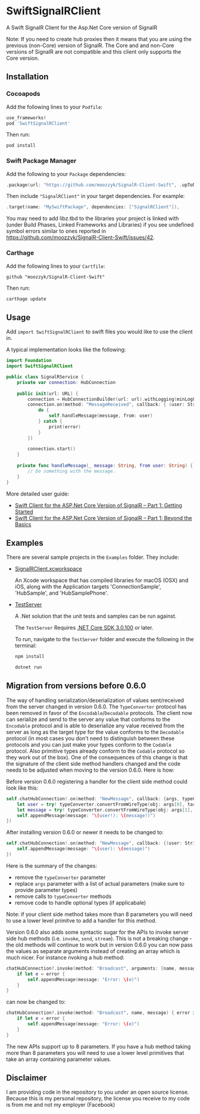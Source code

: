 # SwiftSignalRClient

A Swift SignalR Client for the Asp.Net Core version of SignalR

Note: If you need to create hub proxies then it means that you are using the previous (non-Core) version of SignalR. The Core and and non-Core versions of SignalR are not compatible and this client only supports the Core version. 

## Installation

### Cocoapods

Add the following lines to your `Podfile`:

```ruby
use_frameworks!
pod 'SwiftSignalRClient'
```

Then run:
```sh
pod install
```

### Swift Package Manager

Add the following to your `Package` dependencies:

```swift
.package(url: "https://github.com/moozzyk/SignalR-Client-Swift", .upToNextMinor(from: "0.6.0")),
```

Then include `"SignalRClient"` in your target dependencies. For example:

```swift
.target(name: "MySwiftPackage", dependencies: ["SignalRClient"]),
```

You may need to add libz.tbd to the libraries your project is linked with (under Build Phases, Linked Frameworks and Libraries) if you see undefined symbol errors similar to ones reported in https://github.com/moozzyk/SignalR-Client-Swift/issues/42.

### Carthage

Add the following lines to your `Cartfile`:

```
github "moozzyk/SignalR-Client-Swift"
```

Then run:
```sh
carthage update
```

## Usage

Add `import SwiftSignalRClient` to swift files you would like to use the client in.

A typical implementation looks like the following:

```swift
import Foundation
import SwiftSignalRClient

public class SignalRService {
    private var connection: HubConnection
    
    public init(url: URL) {
        connection = HubConnectionBuilder(url: url).withLogging(minLogLevel: .error).build()
        connection.on(method: "MessageReceived", callback: { (user: String, message: String) in
            do {
                self.handleMessage(message, from: user)
            } catch {
                print(error)
            }
        })
        
        connection.start()
    }
    
    private func handleMessage(_ message: String, from user: String) {
        // Do something with the message.
    }
}
```

More detailed user guide:
 - [Swift Client for the ASP.Net Core Version of SignalR – Part 1: Getting Started](https://blog.3d-logic.com/2019/07/28/swift-client-for-the-asp-net-core-version-of-signalr-part-1-getting-started/)
 - [Swift Client for the ASP.Net Core Version of SignalR – Part 1: Beyond the Basics](https://blog.3d-logic.com/2019/08/01/swift-client-for-the-asp-net-core-version-of-signalr-part-2-beyond-the-basics/)

## Examples

There are several sample projects in the `Examples` folder. They include:

  - [SignalRClient.xcworkspace](Examples/)
    
    An Xcode workspace that has compiled libraries for macOS (OSX) and iOS, along with the Application targets 'ConnectionSample', 'HubSample', and 'HubSamplePhone'.
    
  - [TestServer](Examples/TestServer)
    
    A .Net solution that the unit tests and samples can be run against.
    
    The `TestServer` Requires [.NET Core SDK 3.0.100](https://www.microsoft.com/net/download/dotnet-core/sdk-3.0.100) or later.
    
    To run, navigate to the `TestServer` folder and execute the following in the terminal:
    
    ```sh
    npm install
    ```
    
    ```C#
    dotnet run
    ```

## Migration from versions before 0.6.0

The way of handling serialization/deserialization of values sent/received from the server changed in version 0.6.0. The `TypeConverter` protocol has been removed in favor of the `Encodable`/`Decodable` protocols. The client now can serialize and send to the server any value that conforms to the `Encodable` protocol and is able to deserialize any value received from the server as long as the target type for the value conforms to the `Decodable` protocol (in most cases you don't need to distinguish between these protocols and you can just make your types conform to the `Codable` protocol. Also primitive types already conform to the `Codable` protocol so they work out of the box). One of the consequences of this change is that the signature of the client side method handlers changed and the code needs to be adjusted when moving to the version 0.6.0. Here is how:

Before version 0.6.0 registering a handler for the client side method could look like this:

```Swift
self.chatHubConnection!.on(method: "NewMessage", callback: {args, typeConverter in
    let user = try! typeConverter.convertFromWireType(obj: args[0], targetType: String.self)
    let message = try! typeConverter.convertFromWireType(obj: args[1], targetType: String.self)
    self.appendMessage(message: "\(user!): \(message!)")
})
```

After installing version 0.6.0 or newer it needs to be changed to:

```Swift
self.chatHubConnection!.on(method: "NewMessage", callback: {(user: String, message: String) in
    self.appendMessage(message: "\(user): \(message)")
})
```

Here is the summary of the changes:
- remove the `typeConverter` parameter
- replace `args` parameter with a list of actual parameters (make sure to provide parameter types)
- remove calls to `typeConverter` methods
- remove code to handle optional types (if applicabale)

Note: if your client side method takes more than 8 parameters you will need to use a lower level primitve to add a handler for this method. 

Version 0.6.0 also adds some syntactic sugar for the APIs to invoke server side hub methods (i.e. `invoke`, `send`, `stream`). This is not a breaking change - the old methods will continue to work but in version 0.6.0 you can now pass the values as separate arguments instead of creating an array which is much nicer. For instance nvoking a hub method:

```Swift
chatHubConnection?.invoke(method: "Broadcast", arguments: [name, message]) { error in
    if let e = error {
        self.appendMessage(message: "Error: \(e)")
    }
}
```

can now be changed to:

```Swift
chatHubConnection?.invoke(method: "Broadcast", name, message) { error in
    if let e = error {
        self.appendMessage(message: "Error: \(e)")
    }
}
```

The new APIs support up to 8 parameters. If you have a hub method taking more than 8 parameters you will need to use a lower level primitives that take an array containing parameter values.

## Disclaimer

I am providing code in the repository to you under an open source license. Because this is my personal repository, the license you receive to my code is from me and not my employer (Facebook)
